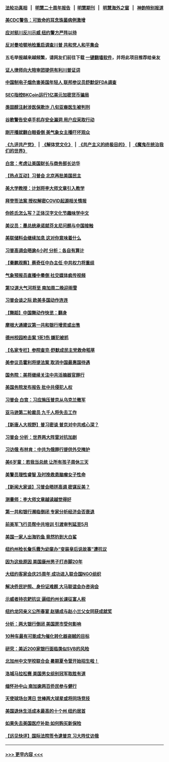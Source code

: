 #### [法轮功真相](https://github.com/gfw-breaker/truth/blob/master/README.md?t=0) &nbsp;&nbsp;|&nbsp;&nbsp; [明慧二十周年报告](https://github.com/gfw-breaker/mh-reports/blob/master/README.md?t=0) &nbsp;&nbsp;|&nbsp;&nbsp;[明慧期刊](https://github.com/gfw-breaker/mh-qikan) &nbsp;&nbsp;|&nbsp;&nbsp; [明慧海外之窗](https://github.com/gfw-breaker/mh-news/blob/master/README.md?t=0) &nbsp;&nbsp;|&nbsp;&nbsp; [神韵特别报道](https://github.com/gfw-breaker/mh-news/blob/master/shenyun.md?t=0)
#### [美CDC警告：可致命的耳念珠菌病例激增](../pages/nsc412/n13955015.md?t=03211843) 
#### [应对挺川反川示威 纽约警方严阵以待](../pages/nsc412/n13954897.md?t=03211843) 
#### [反对曼哈顿地检重启调查川普 共和党人和平集会](../pages/nsc412/n13954899.md?t=03211843) 
#### 五毛举报越来越频繁，请网友们前往下载 [一键翻墙软件](https://github.com/gfw-breaker/ssr-accounts)，并将此项目推荐给亲友
#### [证人律师向大陪审团提供有利川普证词](../pages/nsc412/n13954895.md?t=03211843) 
#### [中国制电子烟危害美国年轻人 联邦参议员舒默促FDA调查](../pages/nsc412/n13954856.md?t=03211843) 
#### [SEC指控BKCoin运行1亿美元加密货币骗局](../pages/nsc412/n13954846.md?t=03211843) 
#### [类固醇注射涉医保欺诈 八旬亚裔医生被判刑](../pages/nsc412/n13954858.md?t=03211843) 
#### [谷歌警告安卓手机存安全漏洞 用户应采取行动](../pages/nsc412/n13954753.md?t=03211843) 
#### [刚开播就翻白眼昏倒 美气象女主播吓坏观众](../pages/nsc412/n13954825.md?t=03211843) 
#### [《九评共产党》](https://github.com/begood0513/9ping.md/blob/master/README.md) &nbsp;|&nbsp; [《解体党文化》](../../../../jtdwh.md/blob/master/README.md)  &nbsp;|&nbsp; [《共产主义的终极目的》](../../../../gczydzjmd.md/blob/master/README.md) &nbsp;|&nbsp; [《魔鬼在统治我们的世界》](../../../../mgztzwmdsj.md/blob/master/README.md) 
#### [白宫：考虑让美国财长与商务部长访华](../pages/nsc412/n13954887.md?t=03211843) 
#### [【热点互动】习普会 北京再批美国民主](../pages/nsc412/n13954705.md?t=03211843) 
#### [美大学教授：计划将李大师文章引入教学](../pages/nsc412/n13954777.md?t=03211843) 
#### [拜登签法案 授权解密COVID起源相关情报](../pages/nsc412/n13954813.md?t=03211843) 
#### [你姓氏怎么写？正体汉字文化节趣味学中文](../pages/nsc412/n13954754.md?t=03211843) 
#### [美议员：墨总统承诺就芬太尼问题与中国接触](../pages/nsc412/n13954711.md?t=03211843) 
#### [美联储料会继续加息 这对你意味着什么](../pages/nsc412/n13954694.md?t=03211843) 
#### [习普高调会晤逾4小时 分析：各自有算计](../pages/nsc412/n13954594.md?t=03211843) 
#### [【秦鹏观察】蔡奇任中办主任 中共权力将重组](../pages/nsc412/n13954678.md?t=03211843) 
#### [气象预报员直播中晕倒 社交媒体疯传视频](../pages/nsc412/n13954712.md?t=03211843) 
#### [第12道大气河将至 南加周二晚迎雨雪](../pages/nsc412/n13954709.md?t=03211843) 
#### [习普会谈之际 欧美多国动作连连](../pages/nsc412/n13954654.md?t=03211843) 
#### [【舞蹈】中国舞动作快览：翻身](../pages/nsc412/n13954598.md?t=03211843) 
#### [摩根大通建议第一共和银行增资或出售](../pages/nsc412/n13954687.md?t=03211843) 
#### [德州校园枪击案 1死1伤 嫌犯被抓](../pages/nsc412/n13954701.md?t=03211843) 
#### [【名家专栏】参院查克‧舒默成民主党救命稻草](../pages/nsc412/n13954326.md?t=03211843) 
#### [美参议员霍利将提法案 取消中国最惠国待遇](../pages/nsc412/n13954644.md?t=03211843) 
#### [国务院：美将继续关注中共活摘器官罪行](../pages/nsc412/n13954656.md?t=03211843) 
#### [美国务院发布报告 批中共侵犯人权](../pages/nsc412/n13954646.md?t=03211843) 
#### [习普会 白宫：习应施压普京从乌克兰撤军](../pages/nsc412/n13954585.md?t=03211843) 
#### [亚马逊第二轮裁员 九千人将失去工作](../pages/nsc412/n13954617.md?t=03211843) 
#### [【新唐人大视野】普习密谈 普京对中共戒心深？](../pages/nsc412/n13954571.md?t=03211843) 
#### [习普会 分析：世界两大阵营对抗加剧](../pages/nsc412/n13954620.md?t=03211843) 
#### [习访俄 布林肯：中共为俄罪行提供外交掩护](../pages/nsc412/n13954596.md?t=03211843) 
#### [美6岁童：若我当总统 让所有孩子周休三天](../pages/nsc412/n13954398.md?t=03211843) 
#### [美警员理性睿智 及时挽救患脑瘤女子性命](../pages/nsc412/n13954261.md?t=03211843) 
#### [【新闻大家谈】习普会晤拼高调 密谋反美？](../pages/nsc412/n13954545.md?t=03211843) 
#### [测量师：李大师文章越读越觉得好](../pages/nsc412/n13953928.md?t=03211843) 
#### [第一共和银行濒临倒闭 专家分析经济会否衰退](../pages/nsc412/n13954243.md?t=03211843) 
#### [前美军飞行员帮中共培训 引渡审判延至5月](../pages/nsc412/n13953898.md?t=03211843) 
#### [美国一家人出海钓鱼 竟然钓到大白鲨](../pages/nsc412/n13954134.md?t=03211843) 
#### [纽约州检长詹乐霞为幼童办“变装皇后说故事”遭抗议](../pages/nsc412/n13954219.md?t=03211843) 
#### [因为这些原因 美国康州男子打赤脚20年](../pages/nsc412/n13953405.md?t=03211843) 
#### [大纽约客家会庆25周年 成功进入联合国NGO组织](../pages/nsc412/n13954185.md?t=03211843) 
#### [解决侨民护照、身份证难题 大马联谊会办咨询会](../pages/nsc412/n13953984.md?t=03211843) 
#### [示威者持农耙抗议 逼纽约州长课征富人税](../pages/nsc412/n13954192.md?t=03211843) 
#### [纽约龙冈亲义公所春宴 赵锡成与赵小兰父女同获成就奖](../pages/nsc412/n13954174.md?t=03211843) 
#### [分析：两大银行倒闭 美国房市受何影响](../pages/nsc412/n13954244.md?t=03211843) 
#### [10种车最有可能成为催化转化器盗贼的目标](../pages/nsc412/n13954268.md?t=03211843) 
#### [研究：美近200家银行面临类似SVB的风险](../pages/nsc412/n13954169.md?t=03211843) 
#### [北加州中文学校联合会  暑期夏令营开始招生啦！](../pages/nsc412/n13954255.md?t=03211843) 
#### [洛城马拉松赛 美国男女组别冠军取胜有道](../pages/nsc412/n13954226.md?t=03211843) 
#### [缅怀孙中山 南加逾两百侨民参与健行](../pages/nsc412/n13954196.md?t=03211843) 
#### [天使球场台湾日 世棒两大球星或将同场竞技](../pages/nsc412/n13954158.md?t=03211843) 
#### [美国退休生活成本最高的十个州 纽约居首](../pages/nsc412/n13953987.md?t=03211843) 
#### [如果失去美国医疗补助 如何购买新保险](../pages/nsc412/n13953948.md?t=03211843) 
#### [【远见快评】国际法院签令逮普京 习大阵仗访俄](../pages/nsc412/n13953183.md?t=03211843) 

----
#### [ >>> 更早内容 <<< ](../indexes/nsc412-earlier.md)
